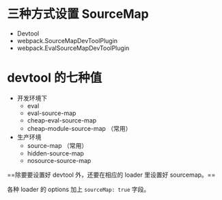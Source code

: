 # 三种方式设置 SourceMap

* Devtool
* webpack.SourceMapDevToolPlugin
* webpack.EvalSourceMapDevToolPlugin

# devtool 的七种值

* 开发环境下
    * eval
    * eval-source-map
    * cheap-eval-source-map
    * cheap-module-source-map （常用）
* 生产环境
    * source-map （常用）
    * hidden-source-map
    * nosource-source-map
    
==除要要设置好 devtool 外，还要在相应的 loader 里设置好 sourcemap。==

各种 loader 的 options 加上 `sourceMap: true` 字段。

